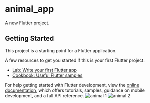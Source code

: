 # animal_app

A new Flutter project.

## Getting Started

This project is a starting point for a Flutter application.

A few resources to get you started if this is your first Flutter project:

- [Lab: Write your first Flutter app](https://docs.flutter.dev/get-started/codelab)
- [Cookbook: Useful Flutter samples](https://docs.flutter.dev/cookbook)

For help getting started with Flutter development, view the
[online documentation](https://docs.flutter.dev/), which offers tutorials,
samples, guidance on mobile development, and a full API reference.
![animal 1](https://user-images.githubusercontent.com/111499619/201458172-2ad9e5fd-e02c-440c-9750-4c10fbc06ff8.jpeg)
![animal 2](https://user-images.githubusercontent.com/111499619/201458245-65d04f9d-d889-45a2-b308-bf4a99c05777.jpeg)
